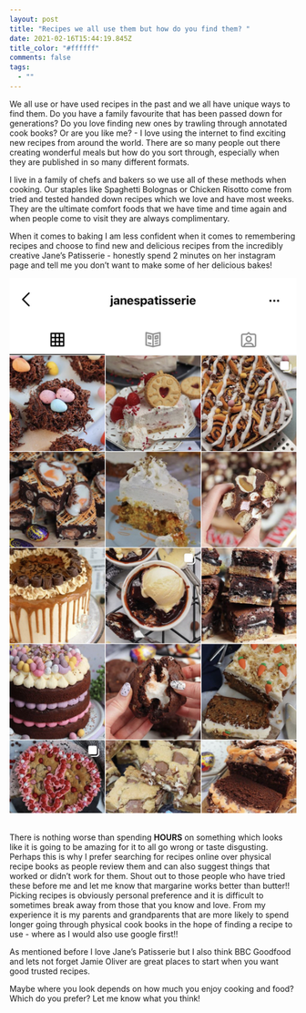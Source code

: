 ```yaml
---
layout: post
title: "Recipes we all use them but how do you find them? "
date: 2021-02-16T15:44:19.845Z
title_color: "#ffffff"
comments: false
tags:
  - ""
---
```

We all use or have used recipes in the past and we all have unique ways to find them. Do you have a family favourite that has been passed down for generations? Do you love finding new ones by trawling through annotated cook books? Or are you like me? - I love using the internet to find exciting new recipes from around the world. There are so many people out there creating wonderful meals but how do you sort through, especially when they are published in so many different formats.

I live in a family of chefs and bakers so we use all of these methods when cooking. Our staples like Spaghetti Bolognas or Chicken Risotto come from tried and tested handed down recipes which we love and have most weeks. They are the ultimate comfort foods that we have time and time again and when people come to visit they are always complimentary.

When it comes to baking I am less confident when it comes to remembering recipes and choose to find new and delicious recipes from the incredibly creative Jane’s Patisserie - honestly spend 2 minutes on her instagram page and tell me you don’t want to make some of her delicious bakes! 

![](../uploads/img_9098.jpeg)

\
There is nothing worse than spending **HOURS** on something which looks like it is going to be amazing for it to all go wrong or taste disgusting. Perhaps this is why I prefer searching for recipes online over physical recipe books as people review them and can also suggest things that worked or didn’t work for them. Shout out to those people who have tried these before me and let me know that margarine works better than butter!! Picking recipes is obviously personal preference and it is difficult to sometimes break away from those that you know and love. From my experience it is my parents and grandparents that are more likely to spend longer going through physical cook books in the hope of finding a recipe to use - where as I would also use google first!!



As mentioned before I love Jane’s Patisserie but I also think BBC Goodfood and lets not forget Jamie Oliver are great places to start when you want good trusted recipes. 



Maybe where you look depends on how much you enjoy cooking and food? Which do you prefer? Let me know what you think!